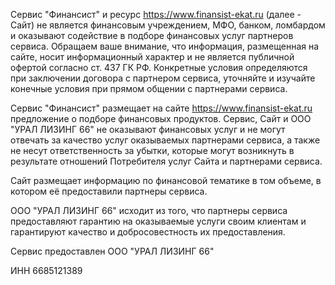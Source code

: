 
Сервис "Финансист" и ресурс https://www.finansist-ekat.ru (далее - Сайт) не является финансовым учреждением, МФО, банком, ломбардом и оказывают содействие в подборе финансовых услуг партнеров сервиса.
Обращаем ваше внимание, что информация, размещенная на сайте, носит информационный характер
и не является публичной офертой согласно ст. 437 ГК РФ. Конкретные условия определяются при заключении договора с партнером сервиса, уточняйте
и изучайте конечные условия при прямом общении с партнерами сервиса.

Сервис "Финансист" размещает на сайте https://www.finansist-ekat.ru предложение о подборе финансовых продуктов. Сервис, Сайт и ООО "УРАЛ ЛИЗИНГ 66" не оказывают финансовых услуг и не могут отвечать за качество услуг оказываемых партнерами сервиса,
а также не несут ответственность за убытки, которые могут возникнуть в результате отношений Потребителя услуг Сайта и партнерами сервиса.

Сайт размещает информацию по финансовой тематике в том объеме, в котором её предоставили партнеры сервиса.

ООО "УРАЛ ЛИЗИНГ 66" исходит из того, что партнеры сервиса предоставляют гарантию на оказываемые услуги своим клиентам
и гарантируют качество и добросовестность их предоставления.

Сервис предоставлен ООО "УРАЛ ЛИЗИНГ 66"

ИНН 6685121389
